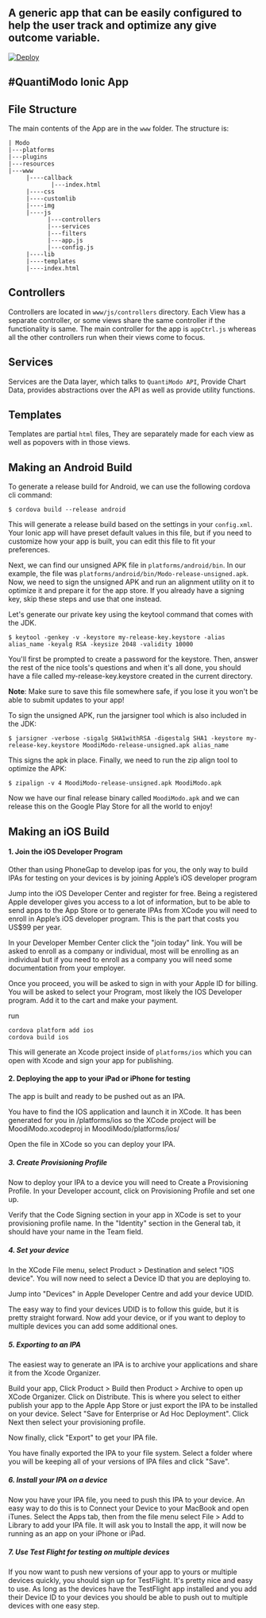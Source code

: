 A generic app that can be easily configured to help the user track and optimize any give outcome variable.
---

[![Deploy](https://s3.amazonaws.com/heroku-devcenter-files/article-images/2151-imported-1443570568-2151-imported-1443555045-button.svg)](https://heroku.com/deploy?template=https://github.com/Abolitionist-Project/QuantiModo-Ionic-Template-App/tree/develop)


#QuantiModo Ionic App
---
## File Structure
The main contents of the App are in the `www` folder. The structure is:
```
| Modo
|---platforms
|---plugins
|---resources
|---www
     |----callback
            |---index.html
     |----css
     |----customlib
     |----img
     |----js
           |---controllers
           |---services
           |---filters
           |---app.js
           |---config.js
     |----lib
     |----templates
     |----index.html
```

## Controllers
Controllers are located in `www/js/controllers` directory. Each View has a separate controller, or some views share the same controller if the functionality is same.
The main controller for the app is `appCtrl.js` whereas all the other controllers run when their views come to focus.
## Services
Services are the Data layer, which talks to `QuantiModo API`, Provide Chart Data, provides abstractions over the API as well as provide utility functions. 
## Templates
Templates are partial `html` files, They are separately made for each view as well as popovers with in those views.
## Making an Android Build
To generate a release build for Android, we can use the following cordova cli command:
```
$ cordova build --release android
```

This will generate a release build based on the settings in your `config.xml`. Your Ionic app will have preset default values in this file, but if you need to customize how your app is built, you can edit this file to fit your preferences. 

Next, we can find our unsigned APK file in `platforms/android/bin`. In our example, the file was `platforms/android/bin/Modo-release-unsigned.apk`. Now, we need to sign the unsigned APK and run an alignment utility on it to optimize it and prepare it for the app store. If you already have a signing key, skip these steps and use that one instead.

Let's generate our private key using the keytool command that comes with the JDK. 
```
$ keytool -genkey -v -keystore my-release-key.keystore -alias alias_name -keyalg RSA -keysize 2048 -validity 10000
```
You'll first be prompted to create a password for the keystore. Then, answer the rest of the nice tools's questions and when it's all done, you should have a file called my-release-key.keystore created in the current directory.

**Note**: Make sure to save this file somewhere safe, if you lose it you won't be able to submit updates to your app!

To sign the unsigned APK, run the jarsigner tool which is also included in the JDK:

```
$ jarsigner -verbose -sigalg SHA1withRSA -digestalg SHA1 -keystore my-release-key.keystore MoodiModo-release-unsigned.apk alias_name
```
This signs the apk in place. Finally, we need to run the zip align tool to optimize the APK:
```
$ zipalign -v 4 MoodiModo-release-unsigned.apk MoodiModo.apk
```

Now we have our final release binary called `MoodiModo.apk` and we can release this on the Google Play Store for all the world to enjoy!

## Making an iOS Build

#### 1. Join the iOS Developer Program

Other than using PhoneGap to develop ipas for you, the only way to build IPAs for testing on your devices is by joining Apple’s iOS developer program

Jump into the iOS Developer Center and register for free. Being a registered Apple developer gives you access to a lot of information, but to be able to send apps to the App Store or to generate IPAs from XCode you will need to enroll in Apple’s iOS developer program. This is the part that costs you US$99 per year.

In your Developer Member Center click the "join today" link. You will be asked to enroll as a company or individual, most will be enrolling as an individual but if you need to enroll as a company you will need some documentation from your employer.

Once you proceed, you will be asked to sign in with your Apple ID for billing. You will be asked to select your Program, most likely the IOS Developer program. Add it to the cart and make your payment.

run
```
cordova platform add ios
cordova build ios
```
This will generate an Xcode project inside of `platforms/ios` which you can open with Xcode and sign your app for publishing.

#### 2. Deploying the app to your iPad or iPhone for testing

The app is built and ready to be pushed out as an IPA.

You have to find the IOS application and launch it in XCode. It has been generated for you in /platforms/ios so the XCode project will be MoodiModo.xcodeproj in MoodiModo/platforms/ios/

Open the file in XCode so you can deploy your IPA.

##### 3. Create Provisioning Profile

Now to deploy your IPA to a device you will need to Create a Provisioning Profile. In your Developer account, click on Provisioning Profile and set one up.

Verify that the Code Signing section in your app in XCode is set to your provisioning profile name. In the "Identity" section in the General tab, it should have your name in the Team field.

##### 4. Set your device

In the XCode File menu, select Product > Destination and select "IOS device". You will now need to select a Device ID that you are deploying to.

Jump into "Devices" in Apple Developer Centre and add your device UDID.

The easy way to find your devices UDID is to follow this guide, but it is pretty straight forward. Now add your device, or if you want to deploy to multiple devices you can add some additional ones.

##### 5. Exporting to an IPA

The easiest way to generate an IPA is to archive your applications and share it from the Xcode Organizer.

Build your app, Click Product > Build then Product > Archive to open up XCode Organizer. Click on Distribute. This is where you select to either publish your app to the Apple App Store or just export the IPA to be installed on your device. Select "Save for Enterprise or Ad Hoc Deployment". Click Next then select your provisioning profile.

Now finally, click "Export" to get your IPA file.

You have finally exported the IPA to your file system. Select a folder where you will be keeping all of your versions of IPA files and click "Save".

##### 6. Install your IPA on a device

Now you have your IPA file, you need to push this IPA to your device. An easy way to do this is to Connect your Device to your MacBook and open iTunes. Select the Apps tab, then from the file menu select File > Add to Library to add your IPA file. It will ask you to Install the app, it will now be running as an app on your iPhone or iPad.

##### 7. Use Test Flight for testing on multiple devices

If you now want to push new versions of your app to yours or multiple devices quickly, you should sign up for TestFlight. It's pretty nice and easy to use. As long as the devices have the TestFlight app installed and you add their Device ID to your devices you should be able to push out to multiple devices with one easy step.

